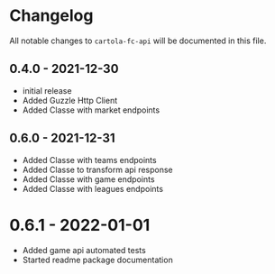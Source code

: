 # Changelog

All notable changes to `cartola-fc-api` will be documented in this file.

## 0.4.0 - 2021-12-30

- initial release
- Added Guzzle Http Client
- Added Classe with market endpoints

## 0.6.0 - 2021-12-31

- Added Classe with teams endpoints
- Added Classe to transform api response
- Added Classe with game endpoints
- Added Classe with leagues endpoints

# 0.6.1 - 2022-01-01

- Added game api automated tests
- Started readme package documentation

